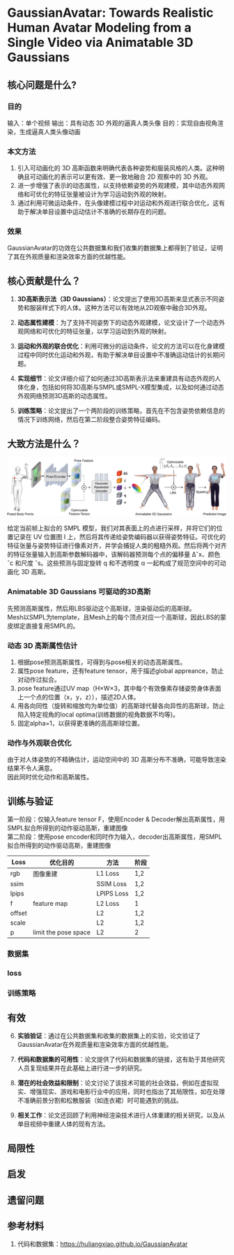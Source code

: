 # GaussianAvatar: Towards Realistic Human Avatar Modeling from a Single Video via Animatable 3D Gaussians

## 核心问题是什么?



### 目的

输入：单个视频
输出：具有动态 3D 外观的逼真人类头像
目的：实现自由视角渲染，生成逼真人类头像动画

### 本文方法

1. 引入可动画化的 3D 高斯函数来明确代表各种姿势和服装风格的人类。这种明确且可动画化的表示可以更有效、更一致地融合 2D 观察中的 3D 外观。
2. 进一步增强了表示的动态属性，以支持依赖姿势的外观建模，其中动态外观网络和可优化的特征张量被设计为学习运动到外观的映射。
3. 通过利用可微运动条件，在头像建模过程中对运动和外观进行联合优化，这有助于解决单目设置中运动估计不准确的长期存在的问题。 

### 效果

GaussianAvatar的功效在公共数据集和我们收集的数据集上都得到了验证，证明了其在外观质量和渲染效率方面的优越性能。

## 核心贡献是什么？

1.  **3D高斯表示法（3D Gaussians）**：论文提出了使用3D高斯来显式表示不同姿势和服装样式下的人体。这种方法可以有效地从2D观察中融合3D外观。

2.  **动态属性建模**：为了支持不同姿势下的动态外观建模，论文设计了一个动态外观网络和可优化的特征张量，以学习运动到外观的映射。

3.  **运动和外观的联合优化**：利用可微分的运动条件，论文的方法可以在化身建模过程中同时优化运动和外观，有助于解决单目设置中不准确运动估计的长期问题。

4.  **实现细节**：论文详细介绍了如何通过3D高斯表示法来重建具有动态外观的人体化身，包括如何将3D高斯与SMPL或SMPL-X模型集成，以及如何通过动态外观网络预测3D高斯的动态属性。

5.  **训练策略**：论文提出了一个两阶段的训练策略，首先在不包含姿势依赖信息的情况下训练网络，然后在第二阶段整合姿势特征编码。

## 大致方法是什么？

![](./assets/82d375fd34be9159c016cd90b45fa271_3_Figure_2_101110372.png)

给定当前帧上拟合的 SMPL 模型，我们对其表面上的点进行采样，并将它们的位置记录在 UV 位置图 I 上，然后将其传递给姿势编码器以获得姿势特征。可优化的特征张量与姿势特征进行像素对齐，并学会捕捉人类的粗糙外观。然后将两个对齐的特征张量输入到高斯参数解码器中，该解码器预测每个点的偏移量 Δˆx、颜色 ˆc 和尺度 ˆs。这些预测与固定旋转 q 和不透明度 α 一起构成了规范空间中的可动画化 3D 高斯。

### Animatable 3D Gaussians 可驱动的3D高斯

先预测高斯属性，然后用LBS驱动这个高斯球，渲染驱动后的高斯球。  
Mesh以SMPL为template，且Mesh上的每个顶点对应一个高斯球，因此LBS的蒙皮绑定直接复用SMPL的。  

### 动态 3D 高斯属性估计

1. 根据pose预测高斯属性，可得到与pose相关的动态高斯属性。  
2. 属性pose feature，还有feature tensor，用于描述global appreance，防止对动作过拟合。  
3. pose feature通过UV map（H×W×3，其中每个有效像素存储姿势身体表面上一个点的位置（x，y，z）），描述2D人体。  
4. 用各向同性（旋转和缩放均为单位值）的高斯球代替各向异性的高斯球，防止陷入特定视角的local optima(训练数据的视角数据不均等)。  
5. 固定alpha=1，以获得更准确的高高斯球位置。  

### 动作与外观联合优化

由于对人体姿势的不精确估计，运动空间中的 3D 高斯分布不准确，可能导致渲染结果不令人满意。  
因此同时优化动作和高斯属性。  

## 训练与验证

第一阶段：仅输入feature tensor F，使用Encoder & Decoder解出高斯属性，用SMPL拟合所得到的动作驱动高斯，重建图像  
第二阶段：使用pose encoder和同时作为输入，decoder出高斯属性，用SMPL拟合所得到的动作驱动高斯，重建图像  

|Loss|优化目的|方法|阶段|
|---|---|---|---|
|rgb|图像重建|L1 Loss|1,2
|ssim||SSIM Loss|1,2
|lpips||LPIPS Loss|1,2|
|f|feature map|L2 Loss|1
|offset||L2|1,2
|scale||L2|1,2
|p|limit the pose space|L2|2

### 数据集

### loss

### 训练策略

## 有效

6.  **实验验证**：通过在公共数据集和收集的数据集上的实验，论文验证了GaussianAvatar在外观质量和渲染效率方面的优越性能。

7.  **代码和数据集的可用性**：论文提供了代码和数据集的链接，这有助于其他研究人员复现结果并在此基础上进行进一步的研究。

8.  **潜在的社会效益和限制**：论文讨论了该技术可能的社会效益，例如在虚拟现实、增强现实、游戏和电影行业中的应用，同时也指出了其局限性，如在处理不准确前景分割和松散服装（如连衣裙）时可能遇到的挑战。

9.  **相关工作**：论文还回顾了利用神经渲染技术进行人体重建的相关研究，以及从单目视频中重建人体的现有方法。

## 局限性

## 启发

## 遗留问题

## 参考材料

1. 代码和数据集：https://huliangxiao.github.io/GaussianAvatar